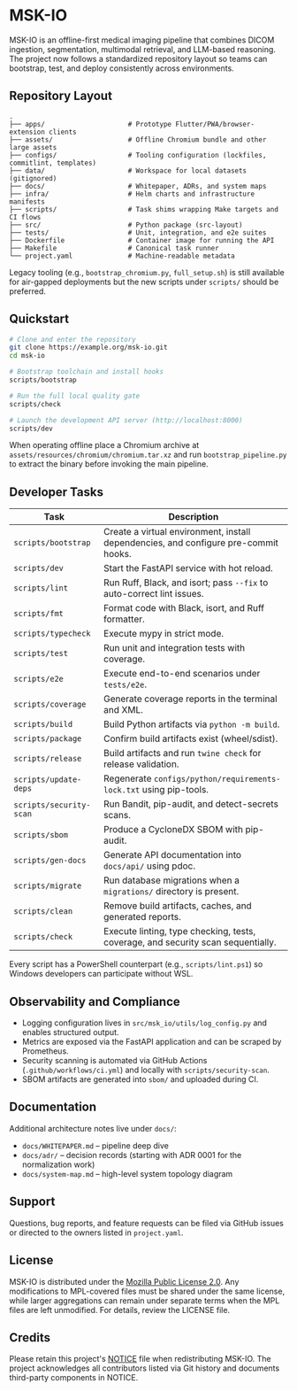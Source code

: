 <!-- SPDX-License-Identifier: MPL-2.0 -->
# MSK-IO

MSK-IO is an offline-first medical imaging pipeline that combines DICOM ingestion, segmentation, multimodal retrieval, and LLM-based reasoning. The project now follows a standardized repository layout so teams can bootstrap, test, and deploy consistently across environments.

## Repository Layout

```
.
├── apps/                     # Prototype Flutter/PWA/browser-extension clients
├── assets/                   # Offline Chromium bundle and other large assets
├── configs/                  # Tooling configuration (lockfiles, commitlint, templates)
├── data/                     # Workspace for local datasets (gitignored)
├── docs/                     # Whitepaper, ADRs, and system maps
├── infra/                    # Helm charts and infrastructure manifests
├── scripts/                  # Task shims wrapping Make targets and CI flows
├── src/                      # Python package (src-layout)
├── tests/                    # Unit, integration, and e2e suites
├── Dockerfile                # Container image for running the API
├── Makefile                  # Canonical task runner
└── project.yaml              # Machine-readable metadata
```

Legacy tooling (e.g., `bootstrap_chromium.py`, `full_setup.sh`) is still available for air-gapped deployments but the new scripts under `scripts/` should be preferred.

## Quickstart

```bash
# Clone and enter the repository
git clone https://example.org/msk-io.git
cd msk-io

# Bootstrap toolchain and install hooks
scripts/bootstrap

# Run the full local quality gate
scripts/check

# Launch the development API server (http://localhost:8000)
scripts/dev
```

When operating offline place a Chromium archive at `assets/resources/chromium/chromium.tar.xz` and run `bootstrap_pipeline.py` to extract the binary before invoking the main pipeline.

## Developer Tasks

| Task | Description |
| --- | --- |
| `scripts/bootstrap` | Create a virtual environment, install dependencies, and configure pre-commit hooks. |
| `scripts/dev` | Start the FastAPI service with hot reload. |
| `scripts/lint` | Run Ruff, Black, and isort; pass `--fix` to auto-correct lint issues. |
| `scripts/fmt` | Format code with Black, isort, and Ruff formatter. |
| `scripts/typecheck` | Execute mypy in strict mode. |
| `scripts/test` | Run unit and integration tests with coverage. |
| `scripts/e2e` | Execute end-to-end scenarios under `tests/e2e`. |
| `scripts/coverage` | Generate coverage reports in the terminal and XML. |
| `scripts/build` | Build Python artifacts via `python -m build`. |
| `scripts/package` | Confirm build artifacts exist (wheel/sdist). |
| `scripts/release` | Build artifacts and run `twine check` for release validation. |
| `scripts/update-deps` | Regenerate `configs/python/requirements-lock.txt` using pip-tools. |
| `scripts/security-scan` | Run Bandit, pip-audit, and detect-secrets scans. |
| `scripts/sbom` | Produce a CycloneDX SBOM with pip-audit. |
| `scripts/gen-docs` | Generate API documentation into `docs/api/` using pdoc. |
| `scripts/migrate` | Run database migrations when a `migrations/` directory is present. |
| `scripts/clean` | Remove build artifacts, caches, and generated reports. |
| `scripts/check` | Execute linting, type checking, tests, coverage, and security scan sequentially. |

Every script has a PowerShell counterpart (e.g., `scripts/lint.ps1`) so Windows developers can participate without WSL.

## Observability and Compliance

- Logging configuration lives in `src/msk_io/utils/log_config.py` and enables structured output.
- Metrics are exposed via the FastAPI application and can be scraped by Prometheus.
- Security scanning is automated via GitHub Actions (`.github/workflows/ci.yml`) and locally with `scripts/security-scan`.
- SBOM artifacts are generated into `sbom/` and uploaded during CI.

## Documentation

Additional architecture notes live under `docs/`:

- `docs/WHITEPAPER.md` – pipeline deep dive
- `docs/adr/` – decision records (starting with ADR 0001 for the normalization work)
- `docs/system-map.md` – high-level system topology diagram

## Support

Questions, bug reports, and feature requests can be filed via GitHub issues or directed to the owners listed in `project.yaml`.

## License

MSK-IO is distributed under the [Mozilla Public License 2.0](LICENSE). Any modifications to MPL-covered files must be shared under the same license, while larger aggregations can remain under separate terms when the MPL files are left unmodified. For details, review the LICENSE file.

## Credits

Please retain this project's [NOTICE](NOTICE) file when redistributing MSK-IO. The project acknowledges all contributors listed via Git history and documents third-party components in NOTICE.

